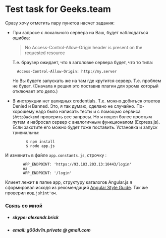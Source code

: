 # Test task for Geeks.team

Сразу хочу отметить пару пунктов насчет задания:
- При запросе с локального сервера на Ваш, будет наблюдаться ошибка:

    >    No Access-Control-Allow-Origin header is present on the requested resource

   Т.е. браузер ожидает, что в заголовке сервера будет, что то типа:

        Access-Control-Allow-Origin: http://my.server
    Но Вы будете запускать же на там где крутится сервер. Т.е. проблем не будет.
    (Сначала я решил это поставив плагин для хрома который отключает это дело.)
    
- В инструкции нет валидных credentials. Т.е. можно добиться ответов Denied и Banned.
Это, я так думаю, сделано не случайно. По-хорошему надо было написать тесты и с помощью сервиса `$httpBackend` проверить все запросы. Но я пошел более простым путем и набросал сервер с аналогичным функционалом (Express.js).
Если захотите его можно будет тоже поставить. Установка и запуск тривиальны:

        
            $ npm install
            $ node app.js

И изменить в файле `app.constants.js`, строчку :


            APP_ENDPOINT: 'https://93.183.203.13:10443/login'
            на
            APP_ENDPOINT: '/login'
        

Клиент лежит в папке app, структуру каталогов Angular.js я сформировал исходя из рекомендаций [Angular Style Guide](https://github.com/johnpapa/angular-styleguide).
Так же проверил код `jshint'ом.`

### Связь со мной 

- ##### skype: alexandr.brick
- ##### email: g00dv1n.private @ gmail.com
